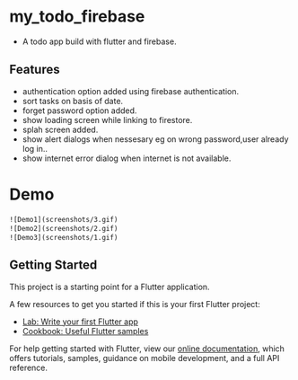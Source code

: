 # my_todo_firebase

 - A todo app build with flutter and firebase.
## Features
 - authentication option added using firebase authentication.
 - sort tasks on basis of date.
 - forget password option added.
 - show loading screen while linking to firestore.
 - splah screen added.
 - show alert dialogs when nessesary eg on wrong password,user already log in..
 - show internet error dialog when internet is not available.
# Demo
    ![Demo1](screenshots/3.gif)
    ![Demo2](screenshots/2.gif)
    ![Demo3](screenshots/1.gif)

## Getting Started

This project is a starting point for a Flutter application.

A few resources to get you started if this is your first Flutter project:

- [Lab: Write your first Flutter app](https://flutter.dev/docs/get-started/codelab)
- [Cookbook: Useful Flutter samples](https://flutter.dev/docs/cookbook)

For help getting started with Flutter, view our
[online documentation](https://flutter.dev/docs), which offers tutorials,
samples, guidance on mobile development, and a full API reference.
